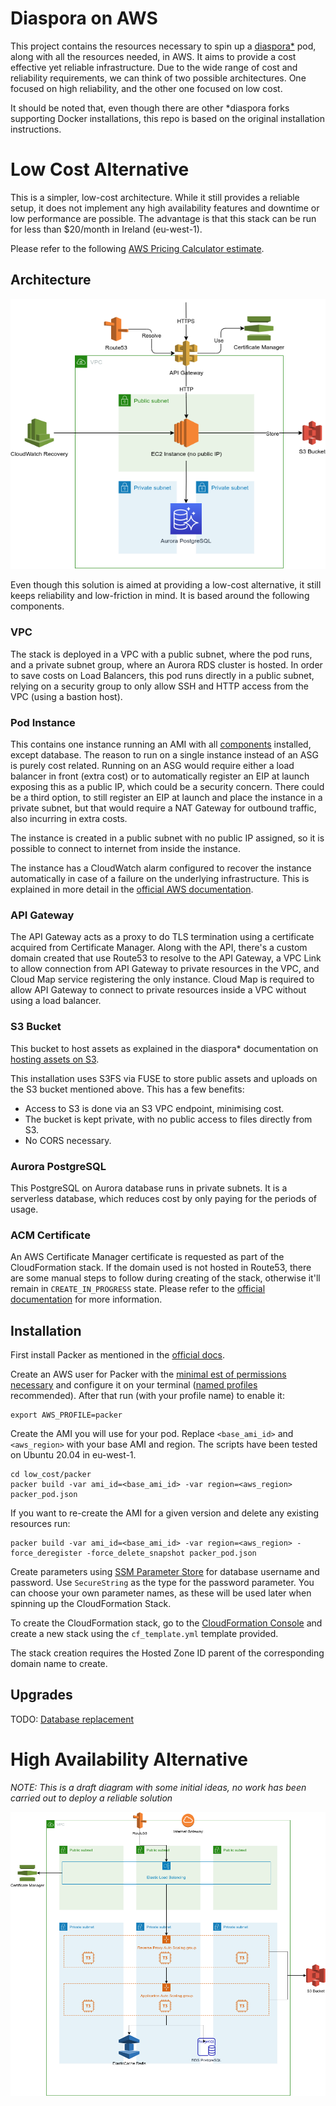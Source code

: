 # Diaspora on AWS
This project contains the resources necessary to spin up a [diaspora*](https://diasporafoundation.org/) pod, along with
all the resources needed, in AWS. It aims to provide a cost effective yet reliable infrastructure.
Due to the wide range of cost and reliability requirements, we can think of two possible architectures. One focused on
high reliability, and the other one focused on low cost.

It should be noted that, even though there are other *diaspora forks supporting Docker installations, this repo is based
on the original installation instructions.

# Low Cost Alternative
This is a simpler, low-cost architecture. While it still provides a reliable setup, it does not implement any high
availability features and downtime or low performance are possible. The advantage is that this stack can be run for less
than $20/month in Ireland (eu-west-1).

Please refer to the following [AWS Pricing Calculator estimate](https://calculator.aws/#/estimate?id=1966a424bb82d72b8f68622697035a8aab7428ed).

## Architecture
![Low-cost Infrastructure Diagram](./low_cost/infra-diagram.png)

Even though this solution is aimed at providing a low-cost alternative, it still keeps reliability and low-friction in
mind. It is based around the following components.

### VPC
The stack is deployed in a VPC with a public subnet, where the pod runs, and a private subnet group, where an Aurora RDS
cluster is hosted. In order to save costs on Load Balancers, this pod runs directly in a public subnet, relying on
a security group to only allow SSH and HTTP access from the VPC (using a bastion host).

### Pod Instance
This contains one instance running an AMI with all [components](https://wiki.diasporafoundation.org/Diasporas_components_explained)
installed, except database. The reason to run on a single instance instead of an ASG is purely cost related. Running
on an ASG would require either a load balancer in front (extra cost) or to automatically register an EIP at launch
exposing this as a public IP, which could be a security concern. There could be a third option, to still register an EIP
at launch and place the instance in a private subnet, but that would require a NAT Gateway for outbound traffic, also
incurring in extra costs.

The instance is created in a public subnet with no public IP assigned, so it is possible to connect to internet from
inside the instance.

The instance has a CloudWatch alarm configured to recover the instance automatically in case of a failure on the
underlying infrastructure. This is explained in more detail in the [official AWS documentation](https://docs.aws.amazon.com/AWSEC2/latest/UserGuide/ec2-instance-recover.html).

### API Gateway
The API Gateway acts as a proxy to do TLS termination using a certificate acquired from Certificate Manager. Along with
the API, there's a custom domain created that use Route53 to resolve to the API Gateway, a VPC Link to allow connection
from API Gateway to private resources in the VPC, and Cloud Map service registering the only instance. Cloud Map
is required to allow API Gateway to connect to private resources inside a VPC without using a load balancer.

### S3 Bucket
This bucket to host assets as explained in the diaspora* documentation on [hosting assets on S3](https://wiki.diasporafoundation.org/Asset_hosting_on_S3).

This installation uses S3FS via FUSE to store public assets and uploads on the S3 bucket mentioned above. This has a few
benefits:

* Access to S3 is done via an S3 VPC endpoint, minimising cost.
* The bucket is kept private, with no public access to files directly from S3.
* No CORS necessary.

### Aurora PostgreSQL
This PostgreSQL on Aurora database runs in private subnets. It is a serverless database, which reduces cost by only
paying for the periods of usage.

### ACM Certificate
An AWS Certificate Manager certificate is requested as part of the CloudFormation stack. If the domain used is not
hosted in Route53, there are some manual steps to follow during creating of the stack, otherwise it'll remain in
`CREATE_IN_PROGRESS` state. Please refer to the [official documentation](https://docs.aws.amazon.com/AWSCloudFormation/latest/UserGuide/aws-resource-certificatemanager-certificate.html)
for more information.

## Installation

First install Packer as mentioned in the [official docs](https://www.packer.io/docs/install).

Create an AWS user for Packer with the [minimal est of permissions necessary](https://www.packer.io/docs/builders/amazon#iam-task-or-instance-role)
and configure it on your terminal ([named profiles](https://docs.aws.amazon.com/cli/latest/userguide/cli-configure-profiles.html)
recommended). After that run (with your profile name) to enable it:

```
export AWS_PROFILE=packer
```

Create the AMI you will use for your pod. Replace `<base_ami_id>` and `<aws_region>` with your base AMI and region. The
scripts have been tested on Ubuntu 20.04 in eu-west-1.

```
cd low_cost/packer
packer build -var ami_id=<base_ami_id> -var region=<aws_region> packer_pod.json
```

If you want to re-create the AMI for a given version and delete any existing resources run:

```
packer build -var ami_id=<base_ami_id> -var region=<aws_region> -force_deregister -force_delete_snapshot packer_pod.json
```

Create parameters using [SSM Parameter Store](https://docs.aws.amazon.com/systems-manager/latest/userguide/systems-manager-parameter-store.html)
for database username and password. Use `SecureString` as the type for the password parameter. You can choose your own
parameter names, as these will be used later when spinning up the CloudFormation Stack.

To create the CloudFormation stack, go to the [CloudFormation Console](https://eu-west-1.console.aws.amazon.com/cloudformation/home)
and create a new stack using the `cf_template.yml` template provided.

The stack creation requires the Hosted Zone ID parent of the corresponding domain name to create.

## Upgrades
TODO: [Database replacement](https://docs.aws.amazon.com/AWSCloudFormation/latest/UserGuide/aws-resource-rds-dbcluster.html)


# High Availability Alternative
*NOTE: This is a draft diagram with some initial ideas, no work has been carried out to deploy a reliable solution*

![Low-cost Infrastructure Diagram](high_availability/infra-diagram.png)